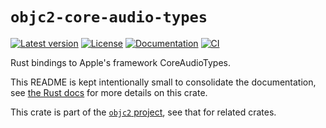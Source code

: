 # `objc2-core-audio-types`

[![Latest version](https://badgen.net/crates/v/objc2-core-audio-types)](https://crates.io/crates/objc2-core-audio-types)
[![License](https://badgen.net/badge/license/MIT/blue)](../LICENSE.txt)
[![Documentation](https://docs.rs/objc2-core-audio-types/badge.svg)](https://docs.rs/objc2-core-audio-types/)
[![CI](https://github.com/madsmtm/objc2/actions/workflows/ci.yml/badge.svg)](https://github.com/madsmtm/objc2/actions/workflows/ci.yml)

Rust bindings to Apple's framework CoreAudioTypes.

This README is kept intentionally small to consolidate the documentation, see
[the Rust docs](https://docs.rs/objc2-core-audio-types/) for more details on this crate.

This crate is part of the [`objc2` project](https://github.com/madsmtm/objc2),
see that for related crates.
